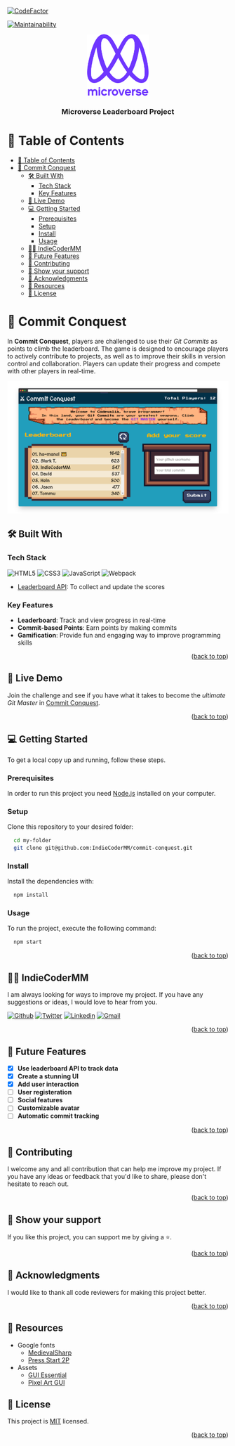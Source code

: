 <a name="readme-top"></a>

[![CodeFactor](https://www.codefactor.io/repository/github/indiecodermm/commit-conquest/badge)](https://www.codefactor.io/repository/github/indiecodermm/commit-conquest)

[![Maintainability](https://api.codeclimate.com/v1/badges/0a6c8129bbba120aa360/maintainability)](https://codeclimate.com/github/IndieCoderMM/commit-conquest/maintainability)

<div align="center">

  <img src="murple_logo.png" alt="logo" width="140"  height="auto" />
  <br/>

  <h3><b>Microverse Leaderboard Project</b></h3>

</div>

<!-- TABLE OF CONTENTS -->

# 📗 Table of Contents

- [📗 Table of Contents](#-table-of-contents)
- [📖 Commit Conquest ](#-commit-conquest-)
  - [🛠 Built With ](#-built-with-)
    - [Tech Stack ](#tech-stack-)
    - [Key Features ](#key-features-)
  - [🚀 Live Demo ](#-live-demo-)
  - [💻 Getting Started ](#-getting-started-)
    - [Prerequisites](#prerequisites)
    - [Setup](#setup)
    - [Install](#install)
    - [Usage](#usage)
  - [👨‍🚀 IndieCoderMM ](#-indiecodermm-)
  - [🔭 Future Features ](#-future-features-)
  - [🤝 Contributing ](#-contributing-)
  - [🤩 Show your support ](#-show-your-support-)
  - [🙏 Acknowledgments ](#-acknowledgments-)
  - [💎 Resources ](#-resources-)
  - [📝 License ](#-license-)

<!-- PROJECT DESCRIPTION -->

# 📖 Commit Conquest <a name="about-project"></a>

In **Commit Conquest**, players are challenged to use their _Git Commits_ as points to climb the leaderboard. The game is designed to encourage players to actively contribute to projects, as well as to improve their skills in version control and collaboration. Players can update their progress and compete with other players in real-time.

![screenshot](leaderboard_screenshot.png)

## 🛠 Built With <a name="built-with"></a>

### Tech Stack <a name="tech-stack"></a>

![HTML5](https://img.shields.io/badge/html5-%23E34F26.svg?style=for-the-badge&logo=html5&logoColor=white)
![CSS3](https://img.shields.io/badge/css3-%231572B6.svg?style=for-the-badge&logo=css3&logoColor=white)
![JavaScript](https://img.shields.io/badge/javascript-%23323330.svg?style=for-the-badge&logo=javascript&logoColor=%23F7DF1E)
![Webpack](https://img.shields.io/badge/webpack-%238DD6F9.svg?style=for-the-badge&logo=webpack&logoColor=black)

- [Leaderboard API](https://www.notion.so/Leaderboard-API-service-24c0c3c116974ac49488d4eb0267ade3): To collect and update the scores

<!-- Features -->

### Key Features <a name="key-features"></a>

- **Leaderboard**: Track and view progress in real-time
- **Commit-based Points**: Earn points by making commits
- **Gamification**: Provide fun and engaging way to improve programming skills

<p align="right">(<a href="#readme-top">back to top</a>)</p>

<!-- LIVE DEMO -->

## 🚀 Live Demo <a name="live-demo"></a>

Join the challenge and see if you have what it takes to become the _ultimate Git Master_ in [Commit Conquest](https://indiecodermm.github.io/commit-conquest/dist/).

<p align="right">(<a href="#readme-top">back to top</a>)</p>

<!-- GETTING STARTED -->

## 💻 Getting Started <a name="getting-started"></a>

To get a local copy up and running, follow these steps.

### Prerequisites

In order to run this project you need [Node.js](https://nodejs.org/en/) installed on your computer.

### Setup

Clone this repository to your desired folder:

```sh
  cd my-folder
  git clone git@github.com:IndieCoderMM/commit-conquest.git
```

### Install

Install the dependencies with:

```sh
  npm install
```

### Usage

To run the project, execute the following command:

```sh
  npm start
```

<p align="right">(<a href="#readme-top">back to top</a>)</p>

<!-- AUTHORS -->

## 👨‍🚀 IndieCoderMM <a name="authors"></a>

I am always looking for ways to improve my project. If you have any suggestions or ideas, I would love to hear from you.

[![Github](https://img.shields.io/badge/GitHub-100000?style=for-the-badge&logo=github&logoColor=white)](https://github.com/IndieCoderMM)
[![Twitter](https://img.shields.io/badge/Twitter-1DA1F2?style=for-the-badge&logo=twitter&logoColor=white)](https://twitter.com/hthant_oo)
[![Linkedin](https://img.shields.io/badge/LinkedIn-0077B5?style=for-the-badge&logo=linkedin&logoColor=white)](https://linkedin.com/in/hthantoo)
[![Gmail](https://img.shields.io/badge/Gmail-D14836?style=for-the-badge&logo=gmail&logoColor=white)](hthant00chk@gmail.com)

<p align="right">(<a href="#readme-top">back to top</a>)</p>

<!-- FUTURE FEATURES -->

## 🔭 Future Features <a name="future-features"></a>

- [x] **Use leaderboard API to track data**
- [x] **Create a stunning UI**
- [x] **Add user interaction**
- [ ] **User registeration**
- [ ] **Social features**
- [ ] **Customizable avatar**
- [ ] **Automatic commit tracking**

<p align="right">(<a href="#readme-top">back to top</a>)</p>

<!-- CONTRIBUTING -->

## 🤝 Contributing <a name="contributing"></a>

I welcome any and all contribution that can help me improve my project. If you have any ideas or feedback that you'd like to share, please don't hesitate to reach out.

<p align="right">(<a href="#readme-top">back to top</a>)</p>

<!-- SUPPORT -->

## 🤩 Show your support <a name="support"></a>

If you like this project, you can support me by giving a ⭐.

<p align="right">(<a href="#readme-top">back to top</a>)</p>

<!-- ACKNOWLEDGEMENTS -->

## 🙏 Acknowledgments <a name="acknowledgements"></a>

I would like to thank all code reviewers for making this project better.

<p align="right">(<a href="#readme-top">back to top</a>)</p>

## 💎 Resources <a name="resources"></a>

- Google fonts
  - [MedievalSharp](https://fonts.google.com/specimen/MedievalSharp)
  - [Press Start 2P](https://fonts.google.com/specimen/Press+Start+2P)
- Assets
  - [GUI Essential](https://crusenho.itch.io/complete-gui-essential-pack)
  - [Pixel Art GUI](https://mounirtohami.itch.io/pixel-art-gui-elements)

<!-- LICENSE -->

## 📝 License <a name="license"></a>

This project is [MIT](./LICENSE.md) licensed.

<p align="right">(<a href="#readme-top">back to top</a>)</p>
